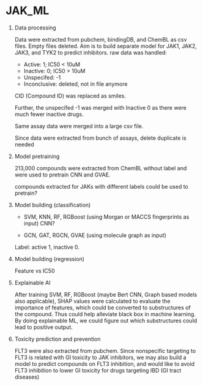 # JAK_ML

1. Data processing

   Data were extracted from pubchem, bindingDB, and ChemBL as csv files. Empty files deleted. Aim is to build separate model for JAK1, JAK2, JAK3, and TYK2 to predict inhibitors.
   raw data was handled: 
     * Active: 1; IC50 < 10uM
     * Inactive: 0; IC50 > 10uM
     * Unspecifed: -1 
     * Inconclusive: deleted, not in file anymore

   CID (Compound ID) was replaced as smiles. 

   Further, the unspecifed -1 was merged with Inactive 0 as there were much fewer inactive drugs. 

   Same assay data were merged into a large csv file. 

   Since data were extracted from bunch of assays, delete duplicate is needed 
   
   
2. Model pretraining

   213,000 compounds were extracted from ChemBL without label and were used to pretrain CNN and GVAE. 
   
   compounds extracted for JAKs with different labels could be used to pretrain? 

4. Model building (classification)

   * SVM, KNN, RF, RGBoost (using Morgan or MACCS fingerprints as input) CNN? 
   
   * GCN, GAT, RGCN, GVAE (using molecule graph as input) 
   
   Label: active 1, inactive 0. 
   
5. Model building (regression)

   Feature vs IC50
   
6. Explainable AI

   After training SVM, RF, RGBoost (maybe Bert CNN, Graph based models also applicable), SHAP values were calculated to evaluate the importance of features, which could be converted to substructures of the compound. Thus could help alleviate black box in machine learning. By doing explainable ML, we could figure out which substructures could lead to positive output.   

7. Toxicity prediction and prevention 

   FLT3 were also extracted from pubchem. Since nonspecific targeting to FLT3 is related with GI toxicity to JAK inhibitors, we may also build a model to predict compounds on FLT3 inhibition, and would like to avoid FLT3 inhibition to lower GI toxicity for drugs targeting IBD (GI tract diseases)
